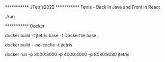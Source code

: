 *********** JTetris2022
*********** Tetris - Back in Java and Front in React

./run

 *********** Docker

docker build -t jtetris.base -f Dockerfile.base .

docker build --no-cache -t jtetris .

docker run -p 3000:3000 -p 4000:4000 -p 8080:8080 jtetris
